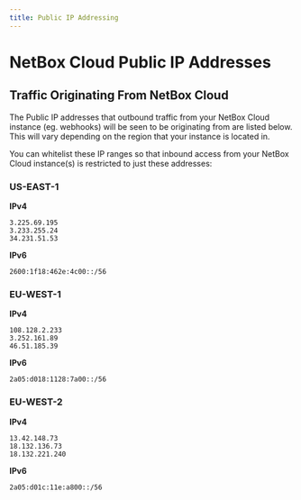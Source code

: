 ```yaml
---
title: Public IP Addressing
---
```

# NetBox Cloud Public IP Addresses

## Traffic Originating From NetBox Cloud

The Public IP addresses that outbound traffic from your NetBox Cloud instance (eg. webhooks) will be seen to be originating from are listed below. This will vary depending on the region that your instance is located in.   

You can whitelist these IP ranges so that inbound access from your NetBox Cloud instance(s) is restricted to just these addresses: 

### US-EAST-1

**IPv4**
```
3.225.69.195
3.233.255.24
34.231.51.53
```

**IPv6**
```
2600:1f18:462e:4c00::/56
```
### EU-WEST-1

**IPv4**
```
108.128.2.233
3.252.161.89
46.51.185.39
```

**IPv6**

```
2a05:d018:1128:7a00::/56
```

### EU-WEST-2

**IPv4**
```
13.42.148.73
18.132.136.73
18.132.221.240
```

**IPv6**
```
2a05:d01c:11e:a800::/56
```

